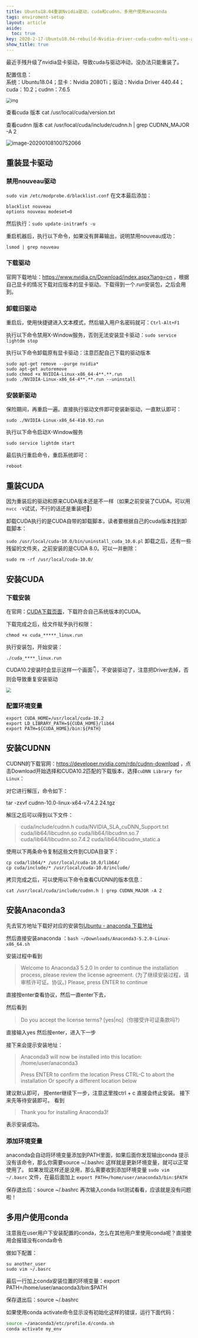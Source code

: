 ```yaml
---
title: Ubuntu18.04重装Nvidia驱动，cuda和cudnn，多用户使用anaconda
tags: enviroment-setup
layout: article
aside:
  toc: true
key: 2020-2-17-Ubuntu18.04-rebuild-Nvidia-driver-cuda-cudnn-multi-use-anaconda
show_title: true
---
```


最近手残升级了nvidia显卡驱动，导致cuda与驱动冲动，没办法只能重装了。

配置信息：<br>系统：Ubuntu18.04；显卡：Nvidia 2080Ti；驱动：Nvidia Driver 440.44；cuda：10.2；cudnn：7.6.5

<img src="../PublicPic/Pic/image-20200108100525530-1581941097145.png" alt="img" style="zoom:80%;" />

查看cuda 版本
cat /usr/local/cuda/version.txt

查看cudnn 版本
cat /usr/local/cuda/include/cudnn.h | grep CUDNN_MAJOR -A 2

![image-20200108100752066](../PublicPic/Pic/image-20200108100752066-1581941094214.png)

## 重装显卡驱动

### 禁用nouveau驱动

```sudo vim /etc/modprobe.d/blacklist.conf```
在文本最后添加：

```
blacklist nouveau
options nouveau modeset=0
```

然后执行：```sudo update-initramfs -u```

重启机器后，执行以下命令，如果没有屏幕输出，说明禁用nouveau成功：

```lsmod | grep nouveau```

### 下载驱动

官网下载地址：https://www.nvidia.cn/Download/index.aspx?lang=cn ，根据自己显卡的情况下载对应版本的显卡驱动。下载得到一个.run安装包，之后会用到。

### 卸载旧驱动

重启后，使用快捷键进入文本模式，然后输入用户名密码就可：`Ctrl-Alt+F1`

执行以下命令禁用X-Window服务，否则无法安装显卡驱动：`sudo service lightdm stop`

执行以下命令卸载原有显卡驱动：注意匹配自己下载的驱动版本

```
sudo apt-get remove --purge nvidia*
sudo apt-get autoremove
sudo chmod +x NVIDIA-Linux-x86_64-4**.**.run
sudo ./NVIDIA-Linux-x86_64-4**.**.run --uninstall
```

### 安装新驱动

保险期间，再重启一遍。直接执行驱动文件即可安装新驱动，一直默认即可：

```text
sudo ./NVIDIA-Linux-x86_64-410.93.run
```

执行以下命令启动X-Window服务

```text
sudo service lightdm start
```

最后执行重启命令，重启系统即可：

```
reboot
```

## 重装CUDA

因为重装后的驱动和原来CUDA版本还是不一样（如果之前安装了CUDA，可以用```nvcc -V```试试，不行的话还是重装吧​🙂​）

卸载CUDA执行的是CUDA自带的卸载脚本，读者要根据自己的cuda版本找到卸载脚本：

```sudo /usr/local/cuda-10.0/bin/uninstall_cuda_10.0.pl```
卸载之后，还有一些残留的文件夹，之前安装的是CUDA 8.0。可以一并删除：

```sudo rm -rf /usr/local/cuda-10.0/```

## 安装CUDA

### 下载安装

在官网：[CUDA下载页面](https://developer.nvidia.com/cuda-downloads?target_os=Linux&target_arch=x86_64&target_distro=Ubuntu&target_version=1604&target_type=runfilelocal)，下载符合自己系统版本的CUDA。

下载完成之后，给文件赋予执行权限：

```text
chmod +x cuda_*****_linux.run
```

执行安装包，开始安装：

```text
./cuda_****_linux.run
```

CUDA10.2安装时会显示这样一个画面👇，不安装驱动了，注意把Driver去掉，否则会导致重复安装驱动

<img src="https://raw.githubusercontent.com/JinluZhang1126/PublicPic/master/Pic/image-20200107223538310.png" style="zoom: 80%;" />

### 配置环境变量

```
export CUDA_HOME=/usr/local/cuda-10.2
export LD_LIBRARY_PATH=${CUDA_HOME}/lib64
export PATH=${CUDA_HOME}/bin:${PATH}
```

## 安装CUDNN

CUDNN的下载官网：https://developer.nvidia.com/rdp/cudnn-download ，点击Download开始选择和CUDA10.2匹配的下载版本，选择`cuDNN Library for Linux`：

对它进行解压，命令如下：

tar -zxvf cudnn-10.0-linux-x64-v7.4.2.24.tgz 

解压之后可以得到以下文件：

> cuda/include/cudnn.h
> cuda/NVIDIA_SLA_cuDNN_Support.txt
> cuda/lib64/libcudnn.so
> cuda/lib64/libcudnn.so.7
> cuda/lib64/libcudnn.so.7.4.2
> cuda/lib64/libcudnn_static.a

使用以下两条命令复制这些文件到CUDA目录下：

```
cp cuda/lib64/* /usr/local/cuda-10.0/lib64/
cp cuda/include/* /usr/local/cuda-10.0/include/
```

拷贝完成之后，可以使用以下命令查看CUDNN的版本信息：

```
cat /usr/local/cuda/include/cudnn.h | grep CUDNN_MAJOR -A 2
```



## 安装Anaconda3

先去官方地址下载好对应的安装包[Ubuntu - anaconda 下载地址](https://www.anaconda.com/download/#linux)

然后直接安装anaconda ：`bash ~/Downloads/Anaconda3-5.2.0-Linux-x86_64.sh`

安装过程中看到

> Welcome to Anaconda3 5.2.0
> In order to continue the installation process, please review the license
> agreement. (为了继续安装过程，请审核许可证。协议。)
> Please, press ENTER to continue

直接按enter查看协议，然后一直enter下去，

然后看到

> Do you accept the license terms? [yes|no]（你接受许可证条款吗?）

直接输入yes 然后按enter，进入下一步

接下来会提示安装地址：

> Anaconda3 will now be installed into this location:
> /home/user/anaconda3
>
> Press ENTER to confirm the location
> Press CTRL-C to abort the installation
> Or specify a different location below

建议默认即可，
按enter继续下一步，注意这里按ctrl + c 直接会终止安装。
接下来先等待安装即可。
看到

> Thank you for installing Anaconda3! 

表示安装成功。

### 添加环境变量

anaconda会自动将环境变量添加到PATH里面，如果后面你发现输出conda
提示没有该命令，那么你需要source ~/.bashrc 这样就是更新环境变量，就可以正常使用了。
如果发现这样还是没用，那么需要收到添加环境变量
`sudo vim ~/.basrc` 文件，在最后面加上
`export PATH=/home/user/anaconda3/bin:$PATH`

保存退出后：source ~/.bashrc
再次输入conda list测试看看，应该就是没有问题啦！

## 多用户使用conda

注意我在user用户下安装配置的conda，怎么在其他用户里使用conda呢？直接使用会报错没有conda命令

做如下配置：

```
su another_user
sudo vim ~/.basrc
```

最后一行加上conda安装位置的环境变量：export PATH=/home/user/anaconda3/bin:$PATH

保存退出后：source ~/.bashrc

如果使用conda activate命令显示没有初始化这样的错误，运行下面代码：

```bash
source ~/anaconda3/etc/profile.d/conda.sh
conda activate my_env
```